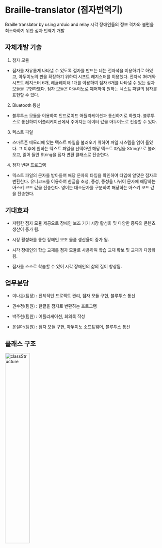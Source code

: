 # Braille-translator (점자번역기)
Braille translator by using arduio and relay
시각 장애인들의 정보 격차와 불편을 최소화하기 위한 점자 번역기 개발


## 자체개발 기술

1) 점자 모듈
 - 점자를 자유롭게 나타낼 수 있도록 점자를 만드는 데는 전자석을 이용하기로 하였고, 아두이노의 핀을 확장하기 위하여 시프트 레지스터를 이용했다. 전자석 36개와 시프트 레지스터 6개, 레귤레이터 1개를 이용하여 점자 6개를 나타낼 수 있는 점자 모듈을 구현하였다. 점자 모듈은 아두이노로 제어하여 원하는 텍스트 파일의 점자를 표현할 수 있다.


2) Bluetooth 통신
 - 블루투스 모듈을 이용하여 안드로이드 어플리케이션과 통신하기로 하였다. 블루투스로 통신하여 어플리케이션에서 주어지는 데이터 값을 아두이노로 전송할 수 있다.


3) 텍스트 파일
 - 스마트폰 메모리에 있는 텍스트 파일을 불러오기 위하여 파일 시스템을 읽어 들였다. 그 이후에 원하는 텍스트 파일을 선택하면 해당 텍스트 파일을 String으로 불러오고, 읽어 들인 String을 점자 변환 클래스로 전송한다.
  
  
4) 점자 변환 프로그램
- 텍스트 파일의 문자를 받아들여 해당 문자의 타입을 확인하여 타입에 알맞은 점자로 변환한다. 유니코드를 이용하여 한글을 초성, 중성, 종성을 나뉘어 문자에 해당하는 아스키 코드 값을 전송한다. 영어는 대소문자를 구분하여 해당하는 아스키 코드 값을 전송한다.


## 기대효과 

 - 저렴한 점자 모듈 제공으로 장애인 보조 기기 시장 활성화 및 다양한 종류의 콘텐츠 생산이 증가 됨.
  
 - 시장 활성화를 통한 장애인 보조 물품 생산율이 증가 됨.
  
 - 시각 장애인의 학습 교재를 점자 모듈로 사용하여 학습 교재 확보 및 교재가 다양화 됨.
  
 - 점자를 스스로 학습할 수 있어 시각 장애인의 삶의 질이 향상됨.
  

## 업무분담

 - 이나온(팀장)
    : 전체적인 프로젝트 관리, 점자 모듈 구현, 블루투스 통신
    
 - 권수정(팀원)
    : 한글을 점자로 변환하는 프로그램
    
 - 박주현(팀원)
    : 어플리케이션, 회의록 작성
    
 - 윤설아(팀원)
    : 점자 모듈 구현, 아두이노 소프트웨어, 블루투스 통신
    
## 클래스 구조
   
<img src="(https://user-images.githubusercontent.com/42129707/114408239-2d500600-9be4-11eb-8c67-ccee9590a847.png" width="40%" height="40%" alt="classStructure"></img>
